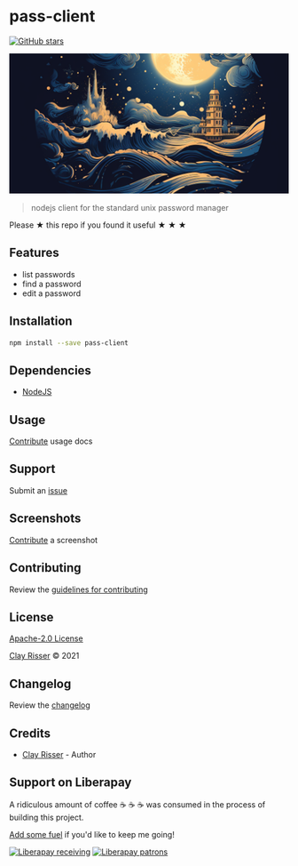 # pass-client

[![GitHub stars](https://img.shields.io/github/stars/clayrisser/pass-client.svg?style=social&label=Stars)](https://github.com/clayrisser/pass-client)

![](assets/pass-client.png)

> nodejs client for the standard unix password manager

Please ★ this repo if you found it useful ★ ★ ★

## Features

- list passwords
- find a password
- edit a password

## Installation

```sh
npm install --save pass-client
```

## Dependencies

- [NodeJS](https://nodejs.org)

## Usage

[Contribute](https://github.com/clayrisser/pass-client/blob/master/CONTRIBUTING.md) usage docs

## Support

Submit an [issue](https://github.com/clayrisser/pass-client/issues/new)

## Screenshots

[Contribute](https://github.com/clayrisser/pass-client/blob/master/CONTRIBUTING.md) a screenshot

## Contributing

Review the [guidelines for contributing](https://github.com/clayrisser/pass-client/blob/master/CONTRIBUTING.md)

## License

[Apache-2.0 License](https://github.com/clayrisser/pass-client/blob/master/LICENSE)

[Clay Risser](https://clayrisser.com) © 2021

## Changelog

Review the [changelog](https://github.com/clayrisser/pass-client/blob/master/CHANGELOG.md)

## Credits

- [Clay Risser](https://clayrisser.com) - Author

## Support on Liberapay

A ridiculous amount of coffee ☕ ☕ ☕ was consumed in the process of building this project.

[Add some fuel](https://liberapay.com/clayrisser/donate) if you'd like to keep me going!

[![Liberapay receiving](https://img.shields.io/liberapay/receives/clayrisser.svg?style=flat-square)](https://liberapay.com/clayrisser/donate)
[![Liberapay patrons](https://img.shields.io/liberapay/patrons/clayrisser.svg?style=flat-square)](https://liberapay.com/clayrisser/donate)
